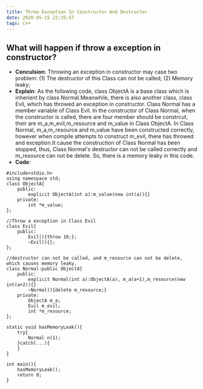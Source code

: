 ```yaml
---
title: Throw Exception In Constructor And Destructor
date: 2020-05-15 22:35:57
tags: C++
---
```

## What will happen if throw a exception in constructor?
* **Conculsion**: Throwing an exception in constructor may case two problem:
  (1) The destructor of this Class can not be called;
  (2) Memory leaky;
* **Explain**:
As the following code, class ObjectA is a base class which is inherient by class Normal.Meanwhile, there is also another class, class Evil, which has throwed an exception in constructor. Class Normal has a member variable of Class Evil. In the constructor of Class Normal, when the constructor is called, there are four member should be constrcut, their are  m_a,m_evil,m_resource and m_value in Class ObjectA. In Class Normal, m_a,m_resource and m_value have been constructed correctly, however when compile attempts to construct m_evil, there has throwed and exception.It cause the construction of Class Normal has been stopped, thus, Class Normal's destructor can not be called correctly and m_resource can not be delete. So, there is a memory leaky in this code.
* **Code**:
```
#include<stdio.h>
using namespace std;
class ObjectA{
    public:
        explicit ObjectA(int a):m_value(new int(a)){}
    private:
        int *m_value;
};

//Throw a exception in Class Evil
class Evil{
    public:
        Evil(){throw 10;};
        ~Evil(){};
};

//destructor can not be called, and m_resource can not be delete, which causes memory leaky.
class Normal:public ObjectA{
    public:
        explicit Normal(int a):ObjectA(a), m_a(a+1),m_resource(new int(a+2)){}
        ~Normal(){delete m_resource;}
    private:
        ObjectA m_a;
        Evil m_evil;
        int *m_resource;
};

static void hasMemoryLeak(){
    try{
        Normal n(1);
    }catch(...){
    }
}

int main(){
    hasMemoryLeak();
    return 0;
}
```

